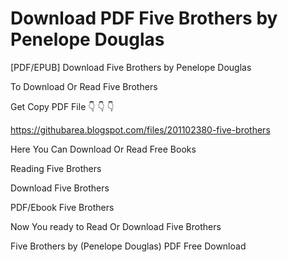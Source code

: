 # Download PDF Five Brothers by Penelope Douglas
[PDF/EPUB] Download Five Brothers by Penelope Douglas

To Download Or Read Five Brothers

Get Copy PDF File 👇 👇 👇

https://githubarea.blogspot.com/files/201102380-five-brothers

Here You Can Download Or Read Free Books

Reading Five Brothers

Download Five Brothers

PDF/Ebook Five Brothers

Now You ready to Read Or Download Five Brothers

Five Brothers by (Penelope Douglas) PDF Free Download
